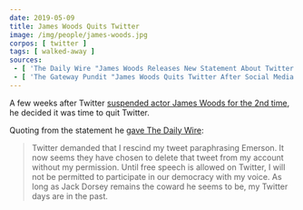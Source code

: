 ```yaml
---
date: 2019-05-09
title: James Woods Quits Twitter
image: /img/people/james-woods.jpg
corpos: [ twitter ]
tags: [ walked-away ]
sources:
 - [ 'The Daily Wire "James Woods Releases New Statement About Twitter Suspending Him" by Ryan Saavedra (10 May 2019)', 'www.dailywire.com/news/james-woods-releases-new-statement-about-twitter-ryan-saavedra' ]
 - [ 'The Gateway Pundit "James Woods Quits Twitter After Social Media Giants Suspends Him Over Tweet Paraphrasing Philosopher Ralph Waldo Emerson" by Cristina Laila (10 May 2019)', 'www.thegatewaypundit.com/2019/05/james-woods-quits-twitter-after-social-media-giants-suspends-him-over-tweet-paraphrasing-philosopher-ralph-waldo-emerson/' ]
---
```


A few weeks after Twitter [suspended actor James Woods for the 2nd time](/e/twitter-locks-james-woods-account-for-paraphrasing-emerson/), he decided it was time to quit Twitter.

Quoting from the statement he [gave The Daily Wire](https://www.dailywire.com/news/james-woods-releases-new-statement-about-twitter-ryan-saavedra):
> Twitter demanded that I rescind my tweet paraphrasing Emerson.
> It now seems they have chosen to delete that tweet from my account without my permission.
> Until free speech is allowed on Twitter, I will not be permitted to participate in our democracy with my voice.
> As long as Jack Dorsey remains the coward he seems to be, my Twitter days are in the past.
